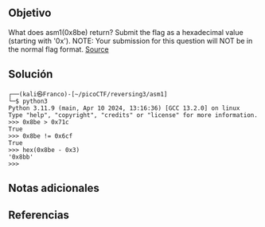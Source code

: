 ## Objetivo
What does asm1(0x8be) return? Submit the flag as a hexadecimal value (starting with '0x'). NOTE: Your submission for this question will NOT be in the normal flag format. [Source](https://jupiter.challenges.picoctf.org/static/66c927e32f3d7be7a62d13a7c2250943/test.S)
## Solución
```
┌──(kali㉿Franco)-[~/picoCTF/reversing3/asm1]
└─$ python3    
Python 3.11.9 (main, Apr 10 2024, 13:16:36) [GCC 13.2.0] on linux
Type "help", "copyright", "credits" or "license" for more information.
>>> 0x8be > 0x71c
True
>>> 0x8be != 0x6cf
True
>>> hex(0x8be - 0x3)
'0x8bb'
>>> 
```
## Notas adicionales

## Referencias
